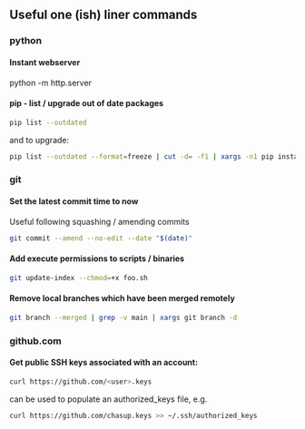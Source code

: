 ## Useful one (ish) liner commands

### python

#### Instant webserver

python -m http.server <port-number>

#### pip - list / upgrade out of date packages

```bash
pip list --outdated
```

and to upgrade:

```bash
pip list --outdated --format=freeze | cut -d= -f1 | xargs -n1 pip install -U
```

### git

#### Set the latest commit time to now

Useful following squashing / amending commits

```bash
git commit --amend --no-edit --date "$(date)"
```

#### Add execute permissions to scripts / binaries
```bash
git update-index --chmod=+x foo.sh
```

#### Remove local branches which have been merged remotely
```bash
git branch --merged | grep -v main | xargs git branch -d
```

### github.com

#### Get public SSH keys associated with an account:

```bash
curl https://github.com/<user>.keys
```
can be used to populate an authorized_keys file, e.g.
```bash
curl https://github.com/chasup.keys >> ~/.ssh/authorized_keys
```